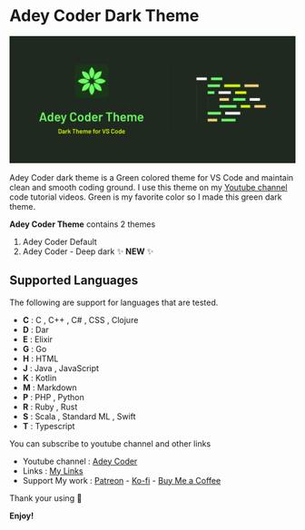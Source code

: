 
# Adey Coder Dark Theme

![Adey Coder Dark Theme](./images/banner.png)

Adey Coder dark theme is a Green colored theme for VS Code and maintain clean and smooth coding ground. I use this theme on my [Youtube channel](https://youtube.com/@AdeyCoder) code tutorial videos. Green is my favorite color so I made this green dark theme.

**Adey Coder Theme** contains 2 themes

1. Adey Coder Default
1. Adey Coder - Deep dark ✨ **NEW** ✨

## Supported Languages

The following are support for languages that are tested.

- **C** : C , C++ , C# , CSS , Clojure
- **D** : Dar
- **E** : Elixir
- **G** : Go
- **H** : HTML
- **J** : Java , JavaScript
- **K** : Kotlin
- **M** : Markdown
- **P** : PHP , Python
- **R** : Ruby , Rust
- **S** : Scala , Standard ML , Swift
- **T** : Typescript

You can subscribe to youtube channel and other links

- Youtube channel : [Adey Coder](https://youtube.com/@AdeyCoder)
- Links : [My Links](https://adeycoder.bio.link)
- Support My work : [Patreon](https://www.patreon.com/adeycoder) - [Ko-fi](https://ko-fi.com/adeycoder) - [Buy Me a Coffee](https://buymeacoffee.com/adeycoder)

Thank your using 🙂

**Enjoy!**
